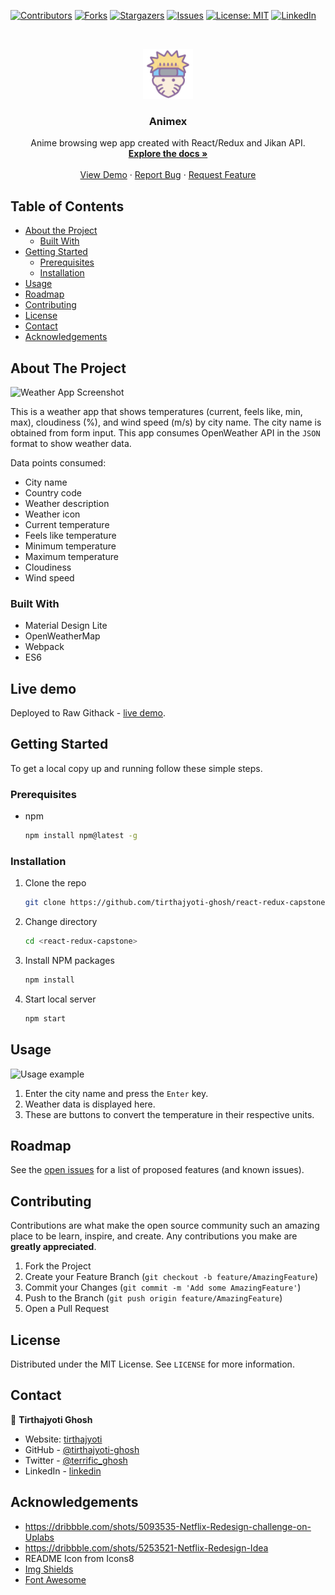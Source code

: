 <!--
*** Thanks for checking out this README Template. If you have a suggestion that would
*** make this better, please fork the repo and create a pull request or simply open
*** an issue with the tag "enhancement".
*** Thanks again! Now go create something AMAZING! :D
-->





<!-- PROJECT SHIELDS -->
<!--
*** I'm using markdown "reference style" links for readability.
*** Reference links are enclosed in brackets [ ] instead of parentheses ( ).
*** See the bottom of this document for the declaration of the reference variables
*** for contributors-url, forks-url, etc. This is an optional, concise syntax you may use.
*** https://www.markdownguide.org/basic-syntax/#reference-style-links
-->
[![Contributors][contributors-shield]][contributors-url]
[![Forks][forks-shield]][forks-url]
[![Stargazers][stars-shield]][stars-url]
[![Issues][issues-shield]][issues-url]
[![License: MIT][license-shield]][license-url]
[![LinkedIn][linkedin-shield]][linkedin-url]



<!-- PROJECT LOGO -->
<br />
<p align="center">
  <a href="https://github.com/tirthajyoti-ghosh/react-redux-capstone">
    <img src="./public/naruto.png" alt="Logo" width="80" height="80">
  </a>

  <h3 align="center">Animex</h3>

  <p align="center">
    Anime browsing wep app created with React/Redux and Jikan API.
    <br />
    <a href="https://github.com/tirthajyoti-ghosh/react-redux-capstone"><strong>Explore the docs »</strong></a>
    <br />
    <br />
    <a href="https://github.com/tirthajyoti-ghosh/react-redux-capstone">View Demo</a>
    ·
    <a href="https://github.com/tirthajyoti-ghosh/react-redux-capstone/issues">Report Bug</a>
    ·
    <a href="https://github.com/tirthajyoti-ghosh/react-redux-capstone/issues">Request Feature</a>
  </p>
</p>

<!-- TABLE OF CONTENTS -->
## Table of Contents

* [About the Project](#about-the-project)
  * [Built With](#built-with)
* [Getting Started](#getting-started)
  * [Prerequisites](#prerequisites)
  * [Installation](#installation)
* [Usage](#usage)
* [Roadmap](#roadmap)
* [Contributing](#contributing)
* [License](#license)
* [Contact](#contact)
* [Acknowledgements](#acknowledgements)

<!-- ABOUT THE PROJECT -->
## About The Project

![Weather App Screenshot](https://user-images.githubusercontent.com/57726348/88449813-ae554a80-ce67-11ea-8500-0e3505daf29a.png)

This is a weather app that shows temperatures (current, feels like, min, max), cloudiness (%), and wind speed (m/s) by city name. The city name is obtained from form input. This app consumes OpenWeather API in the `JSON` format to show weather data.

Data points consumed:

* City name
* Country code
* Weather description
* Weather icon
* Current temperature
* Feels like temperature
* Minimum temperature
* Maximum temperature
* Cloudiness
* Wind speed

### Built With

* Material Design Lite
* OpenWeatherMap
* Webpack
* ES6

## Live demo

Deployed to Raw Githack - [live demo](https://rawcdn.githack.com/tirthajyoti-ghosh/react-redux-capstone/0b69b93c02b080fa740a2ec65031f403675c142d/dist/index.html).

<!-- GETTING STARTED -->
## Getting Started

To get a local copy up and running follow these simple steps.

### Prerequisites

* npm

    ```sh
    npm install npm@latest -g
    ```

### Installation

1. Clone the repo

    ```sh
    git clone https://github.com/tirthajyoti-ghosh/react-redux-capstone.git
    ```

2. Change directory

    ```sh
    cd <react-redux-capstone>
    ```

3. Install NPM packages

    ```sh
    npm install
    ```

4. Start local server

    ```sh
    npm start
    ```


<!-- USAGE EXAMPLES -->
## Usage

![Usage example](https://user-images.githubusercontent.com/57726348/88450206-d98d6900-ce6a-11ea-9256-f20becd92fe2.jpg)

1. Enter the city name and press the `Enter` key.
2. Weather data is displayed here.
3. These are buttons to convert the temperature in their respective units.

<!-- ROADMAP -->
## Roadmap

See the [open issues](https://github.com/tirthajyoti-ghosh/react-redux-capstone/issues) for a list of proposed features (and known issues).

<!-- CONTRIBUTING -->
## Contributing

Contributions are what make the open source community such an amazing place to be learn, inspire, and create. Any contributions you make are **greatly appreciated**.

1. Fork the Project
2. Create your Feature Branch (`git checkout -b feature/AmazingFeature`)
3. Commit your Changes (`git commit -m 'Add some AmazingFeature'`)
4. Push to the Branch (`git push origin feature/AmazingFeature`)
5. Open a Pull Request

<!-- LICENSE -->
## License

Distributed under the MIT License. See `LICENSE` for more information.

<!-- CONTACT -->
## Contact

👤 **Tirthajyoti Ghosh**

- Website: [tirthajyoti](https://tirthajyoti-ghosh.github.io/Portfolio/)
- GitHub - [@tirthajyoti-ghosh](https://github.com/tirthajyoti-ghosh)
- Twitter - [@terrific_ghosh](https://twitter.com/terrific_ghosh)
- LinkedIn - [linkedin](https://www.linkedin.com/in/tirthajyoti-ghosh/)

<!-- ACKNOWLEDGEMENTS -->
## Acknowledgements

* https://dribbble.com/shots/5093535-Netflix-Redesign-challenge-on-Uplabs
* https://dribbble.com/shots/5253521-Netflix-Redesign-Idea
* README Icon from Icons8
* [Img Shields](https://shields.io)
* [Font Awesome](https://fontawesome.com)

<!-- MARKDOWN LINKS & IMAGES -->
<!-- https://www.markdownguide.org/basic-syntax/#reference-style-links -->
[contributors-shield]: https://img.shields.io/github/contributors/tirthajyoti-ghosh/react-redux-capstone.svg?style=flat-square
[contributors-url]: https://github.com/tirthajyoti-ghosh/react-redux-capstone/graphs/contributors
[forks-shield]: https://img.shields.io/github/forks/tirthajyoti-ghosh/react-redux-capstone.svg?style=flat-square
[forks-url]: https://github.com/tirthajyoti-ghosh/react-redux-capstone/network/members
[stars-shield]: https://img.shields.io/github/stars/tirthajyoti-ghosh/react-redux-capstone.svg?style=flat-square
[stars-url]: https://github.com/tirthajyoti-ghosh/react-redux-capstone/stargazers
[issues-shield]: https://img.shields.io/github/issues/tirthajyoti-ghosh/react-redux-capstone.svg?style=flat-square
[issues-url]: https://github.com/tirthajyoti-ghosh/react-redux-capstone/issues
[license-shield]: https://img.shields.io/badge/License-MIT-yellow.svg
[license-url]: https://github.com/tirthajyoti-ghosh/react-redux-capstone/blob/development/LICENSE
[linkedin-shield]: https://img.shields.io/badge/-LinkedIn-black.svg?style=flat-square&logo=linkedin&colorB=555
[linkedin-url]: https://www.linkedin.com/in/tirthajyoti-ghosh/
